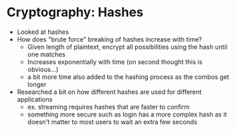 # Cryptography: Hashes

- Looked at hashes
- How does "brute force" breaking of hashes increase with time?
  - Given length of plaintext, encrypt all possibilities using the hash until one matches
  - Increases exponentially with time (on second thought this is obvious...)
  - a bit more time also added to the hashing process as the combos get longer
- Researched a bit on how different hashes are used for different applications
  - ex. streaming requires hashes that are faster to confirm
  - something more secure such as login has a more complex hash as it doesn't matter to most users to wait an extra few seconds

